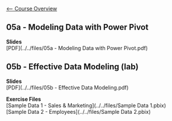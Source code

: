 [<-- Course Overview](../../1-Overview/overview.md)
## 05a - Modeling Data with Power Pivot

**Slides**  
[PDF](../../files/05a - Modeling Data with Power Pivot.pdf)

## 05b - Effective Data Modeling (lab)

**Slides**  
[PDF](../../files/05b - Effective Data Modeling.pdf)

**Exercise Files**    
[Sample Data 1 - Sales & Marketing](../../files/Sample Data 1.pbix)    
[Sample Data 2 - Employees](../../files/Sample Data 2.pbix)